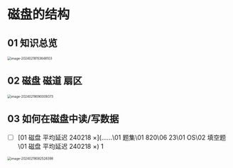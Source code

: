 # 磁盘的结构



## 01 知识总览

<img src="https://cvp.oss-cn-shanghai.aliyuncs.com/picgo/202402181536177.png" alt="image-20240218153648103" style="zoom:50%;" />

## 02 磁盘 磁道 扇区

<img src="https://cvp.oss-cn-shanghai.aliyuncs.com/picgo/202402190900949.png" alt="image-20240219090009373" style="zoom:50%;" />



## 03 如何在磁盘中读/写数据

- [ ]  [01 磁盘 平均延迟 240218 ×](..\..\..\01 题集\01 820\06 23\01 OS\02 填空题\01 磁盘 平均延迟 240218 ×) 1

<img src="https://cvp.oss-cn-shanghai.aliyuncs.com/picgo/202402190825723.png" alt="image-20240219082528398" style="zoom:50%;" />
